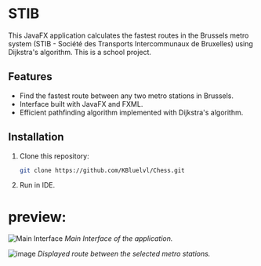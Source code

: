 # STIB
This JavaFX application calculates the fastest routes in the Brussels metro system (STIB - Société des Transports Intercommunaux de Bruxelles) using Dijkstra's algorithm. 
This is a school project.

## Features
- Find the fastest route between any two metro stations in Brussels.
- Interface built with JavaFX and FXML.
- Efficient pathfinding algorithm implemented with Dijkstra's algorithm.

## Installation
1. Clone this repository:
   ```bash
   git clone https://github.com/KBluelvl/Chess.git
   ```
2. Run in IDE.

# preview:
![Main Interface](https://github.com/user-attachments/assets/d89a4ebf-47ef-4691-a6b8-0ba6919b55fe)
*Main Interface of the application.*

![image](https://github.com/user-attachments/assets/110cde9d-613a-4552-9837-c1d75eb5fdb0)
*Displayed route between the selected metro stations.*
